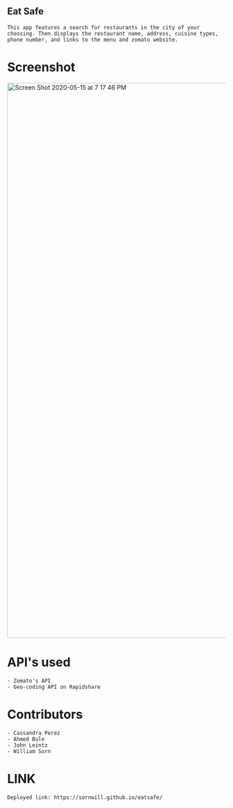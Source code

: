 ## Eat Safe

    This app features a search for restaurants in the city of your choosing. Then displays the restaurant name, address, cuisine types, phone number, and links to the menu and zomato website.

# Screenshot

<img width="1276" alt="Screen Shot 2020-05-15 at 7 17 46 PM" src="https://user-images.githubusercontent.com/25271965/82105422-dba3b080-96e0-11ea-91ce-8ab85001724d.png">

# API's used

    - Zomato's API 
    - Geo-coding API on Rapidshare

# Contributors

    - Cassandra Perez
    - Ahmed Bule
    - John Leintz
    - William Sorn

# LINK

    Deployed link: https://sornwill.github.io/eatsafe/


